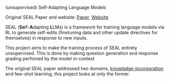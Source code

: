 (unsupervised) Self-Adapting Language Models

Original SEAL Paper and website: [Paper](https://arxiv.org/abs/2506.10943), [Website](https://jyopari.github.io/posts/seal)



SEAL (**Se**lf-**A**dapting **L**LMs) is a framework for training language models via RL to generate self-edits (finetuning data and other update directives for themselves) in response to new inputs. 

This project aims to make the training process of SEAL entirely unsupervised.
This is done by making question generation and response grading perfomed by the model in-context


The original SEAL paper addressed two domains, [knowledge-incorporation](knowledge-incorporation) and few-shot learning; this project looks at only the former.

